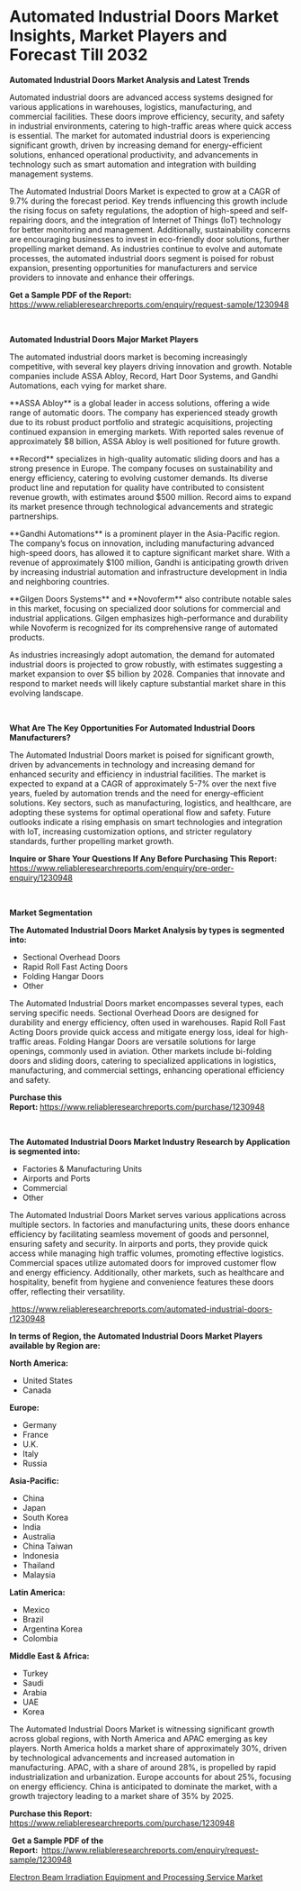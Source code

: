 <p><h1>Automated Industrial Doors Market Insights, Market Players and Forecast Till 2032</h1></p><p><strong>Automated Industrial Doors Market Analysis and Latest Trends</strong></p>
<p><p>Automated industrial doors are advanced access systems designed for various applications in warehouses, logistics, manufacturing, and commercial facilities. These doors improve efficiency, security, and safety in industrial environments, catering to high-traffic areas where quick access is essential. The market for automated industrial doors is experiencing significant growth, driven by increasing demand for energy-efficient solutions, enhanced operational productivity, and advancements in technology such as smart automation and integration with building management systems.</p><p>The Automated Industrial Doors Market is expected to grow at a CAGR of 9.7% during the forecast period. Key trends influencing this growth include the rising focus on safety regulations, the adoption of high-speed and self-repairing doors, and the integration of Internet of Things (IoT) technology for better monitoring and management. Additionally, sustainability concerns are encouraging businesses to invest in eco-friendly door solutions, further propelling market demand. As industries continue to evolve and automate processes, the automated industrial doors segment is poised for robust expansion, presenting opportunities for manufacturers and service providers to innovate and enhance their offerings.</p></p>
<p><strong>Get a Sample PDF of the Report:&nbsp;</strong> <a href="https://www.reliableresearchreports.com/enquiry/request-sample/1230948?utm_campaign=3105&utm_medium=2&utm_source=Github&utm_content=ia&utm_term=12042025&utm_id=automated-industrial-doors">https://www.reliableresearchreports.com/enquiry/request-sample/1230948</a></p>
<p>&nbsp;</p>
<p><strong>Automated Industrial Doors Major Market Players</strong></p>
<p><p>The automated industrial doors market is becoming increasingly competitive, with several key players driving innovation and growth. Notable companies include ASSA Abloy, Record, Hart Door Systems, and Gandhi Automations, each vying for market share.</p><p>**ASSA Abloy** is a global leader in access solutions, offering a wide range of automatic doors. The company has experienced steady growth due to its robust product portfolio and strategic acquisitions, projecting continued expansion in emerging markets. With reported sales revenue of approximately $8 billion, ASSA Abloy is well positioned for future growth.</p><p>**Record** specializes in high-quality automatic sliding doors and has a strong presence in Europe. The company focuses on sustainability and energy efficiency, catering to evolving customer demands. Its diverse product line and reputation for quality have contributed to consistent revenue growth, with estimates around $500 million. Record aims to expand its market presence through technological advancements and strategic partnerships.</p><p>**Gandhi Automations** is a prominent player in the Asia-Pacific region. The company’s focus on innovation, including manufacturing advanced high-speed doors, has allowed it to capture significant market share. With a revenue of approximately $100 million, Gandhi is anticipating growth driven by increasing industrial automation and infrastructure development in India and neighboring countries.</p><p>**Gilgen Doors Systems** and **Novoferm** also contribute notable sales in this market, focusing on specialized door solutions for commercial and industrial applications. Gilgen emphasizes high-performance and durability while Novoferm is recognized for its comprehensive range of automated products.</p><p>As industries increasingly adopt automation, the demand for automated industrial doors is projected to grow robustly, with estimates suggesting a market expansion to over $5 billion by 2028. Companies that innovate and respond to market needs will likely capture substantial market share in this evolving landscape.</p></p>
<p>&nbsp;</p>
<p><strong>What Are The Key Opportunities For Automated Industrial Doors Manufacturers?</strong></p>
<p><p>The Automated Industrial Doors market is poised for significant growth, driven by advancements in technology and increasing demand for enhanced security and efficiency in industrial facilities. The market is expected to expand at a CAGR of approximately 5-7% over the next five years, fueled by automation trends and the need for energy-efficient solutions. Key sectors, such as manufacturing, logistics, and healthcare, are adopting these systems for optimal operational flow and safety. Future outlooks indicate a rising emphasis on smart technologies and integration with IoT, increasing customization options, and stricter regulatory standards, further propelling market growth.</p></p>
<p><strong>Inquire or Share Your Questions If Any Before Purchasing This Report:</strong> <a href="https://www.reliableresearchreports.com/enquiry/pre-order-enquiry/1230948?utm_campaign=3105&utm_medium=2&utm_source=Github&utm_content=ia&utm_term=12042025&utm_id=automated-industrial-doors">https://www.reliableresearchreports.com/enquiry/pre-order-enquiry/1230948</a></p>
<p>&nbsp;</p>
<p><strong>Market Segmentation</strong></p>
<p><strong>The Automated Industrial Doors Market Analysis by types is segmented into:</strong></p>
<p><ul><li>Sectional Overhead Doors</li><li>Rapid Roll Fast Acting Doors</li><li>Folding Hangar Doors</li><li>Other</li></ul></p>
<p><p>The Automated Industrial Doors market encompasses several types, each serving specific needs. Sectional Overhead Doors are designed for durability and energy efficiency, often used in warehouses. Rapid Roll Fast Acting Doors provide quick access and mitigate energy loss, ideal for high-traffic areas. Folding Hangar Doors are versatile solutions for large openings, commonly used in aviation. Other markets include bi-folding doors and sliding doors, catering to specialized applications in logistics, manufacturing, and commercial settings, enhancing operational efficiency and safety.</p></p>
<p><strong>Purchase this Report:&nbsp;</strong><a href="https://www.reliableresearchreports.com/purchase/1230948?utm_campaign=3105&utm_medium=2&utm_source=Github&utm_content=ia&utm_term=12042025&utm_id=automated-industrial-doors">https://www.reliableresearchreports.com/purchase/1230948</a></p>
<p>&nbsp;</p>
<p><strong>The Automated Industrial Doors Market Industry Research by Application is segmented into:</strong></p>
<p><ul><li>Factories & Manufacturing Units</li><li>Airports and Ports</li><li>Commercial</li><li>Other</li></ul></p>
<p><p>The Automated Industrial Doors Market serves various applications across multiple sectors. In factories and manufacturing units, these doors enhance efficiency by facilitating seamless movement of goods and personnel, ensuring safety and security. In airports and ports, they provide quick access while managing high traffic volumes, promoting effective logistics. Commercial spaces utilize automated doors for improved customer flow and energy efficiency. Additionally, other markets, such as healthcare and hospitality, benefit from hygiene and convenience features these doors offer, reflecting their versatility.</p></p>
<p><a href="https://www.reliableresearchreports.com/automated-industrial-doors-r1230948?utm_campaign=3105&utm_medium=2&utm_source=Github&utm_content=ia&utm_term=12042025&utm_id=automated-industrial-doors">&nbsp;https://www.reliableresearchreports.com/automated-industrial-doors-r1230948</a></p>
<p><strong>In terms of Region, the Automated Industrial Doors Market Players available by Region are:</strong></p>
<p>
    <p> <strong> North America: </strong>
        <ul>
            <li>United States</li>
            <li>Canada</li>
        </ul>
        </p> 
    <p> <strong> Europe: </strong>
        <ul>
            <li>Germany</li>
            <li>France</li>
            <li>U.K.</li>
            <li>Italy</li>
            <li>Russia</li>
        </ul>
        </p> 
    <p> <strong> Asia-Pacific: </strong>
        <ul>
            <li>China</li>
            <li>Japan</li>
            <li>South Korea</li>
            <li>India</li>
            <li>Australia</li>
            <li>China Taiwan</li>
            <li>Indonesia</li>
            <li>Thailand</li>
            <li>Malaysia</li>
        </ul>
        </p> 
    <p> <strong> Latin America: </strong>
        <ul>
            <li>Mexico</li>
            <li>Brazil</li>
            <li>Argentina Korea</li>
            <li>Colombia</li>
        </ul>
        </p> 
    <p> <strong> Middle East & Africa: </strong>
        <ul>
            <li>Turkey</li>
            <li>Saudi</li>
            <li>Arabia</li>
            <li>UAE</li>
            <li>Korea</li>
        </ul>
    </p>
    </p>
<p><p>The Automated Industrial Doors Market is witnessing significant growth across global regions, with North America and APAC emerging as key players. North America holds a market share of approximately 30%, driven by technological advancements and increased automation in manufacturing. APAC, with a share of around 28%, is propelled by rapid industrialization and urbanization. Europe accounts for about 25%, focusing on energy efficiency. China is anticipated to dominate the market, with a growth trajectory leading to a market share of 35% by 2025.</p></p>
<p><strong>Purchase this Report: </strong><a href="https://www.reliableresearchreports.com/purchase/1230948?utm_campaign=3105&utm_medium=2&utm_source=Github&utm_content=ia&utm_term=12042025&utm_id=automated-industrial-doors">https://www.reliableresearchreports.com/purchase/1230948</a></p>
<p>&nbsp;<strong>Get a Sample PDF of the Report:&nbsp;&nbsp;</strong><a href="https://www.reliableresearchreports.com/enquiry/request-sample/1230948?utm_campaign=3105&utm_medium=2&utm_source=Github&utm_content=ia&utm_term=12042025&utm_id=automated-industrial-doors">https://www.reliableresearchreports.com/enquiry/request-sample/1230948</a></p>
<p><strong></strong></p>
<p><p><a href="https://github.com/pidlisseas/Market-Research-Report-List-1/blob/main/electron-beam-irradiation-equipment-and-processing-service-market.md?utm_campaign=3105&utm_medium=2&utm_source=Github&utm_content=ia&utm_term=12042025&utm_id=automated-industrial-doors">Electron Beam Irradiation Equipment and Processing Service Market</a></p></p>